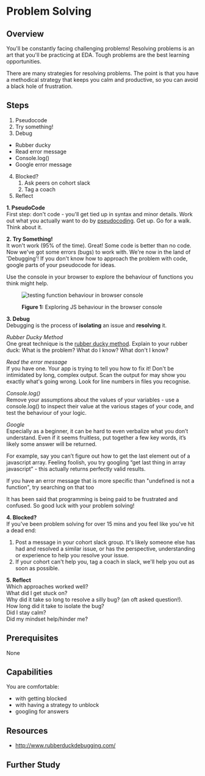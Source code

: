 # Problem Solving

## Overview
You'll be constantly facing challenging problems! Resolving problems is an art that you'll be practicing at EDA. Tough problems are the best learning opportunities. 

There are many strategies for resolving problems. The point is that you have a methodical strategy that keeps you calm and productive, so you can avoid a black hole of frustration.

## Steps
1. Pseudocode
2. Try something!
3. Debug
  - Rubber ducky
  - Read error message
  - Console.log()
  - Google error message
4. Blocked?
    1. Ask peers on cohort slack
    2. Tag a coach
4. Reflect

**1. PseudoCode**    
First step: don't code - you'll get tied up in syntax and minor details. Work out what you actually want to do by [pseudocoding](/concepts/pseudocode). Get up. Go for a walk. Think about it.

**2. Try Something!**  
It won't work (95% of the time). Great! Some code is better than no code. Now we've got some errors (bugs) to work with. We're now in the land of 'Debugging'!
If you don't know how to approach the problem with code, google parts of your pseudocode for ideas.

Use the console in your browser to explore the behaviour of functions you think might help.
<figure>
  <img src="/images/consoletesting.jpg" alt="testing function behaviour in browser console"><br>
  <figcaption>
    <p><strong>Figure 1:</strong> Exploring JS behaviour in the browser console</p>
  </figcaption>
</figure>

**3. Debug**  
Debugging is the process of **isolating** an issue and **resolving** it.

*Rubber Ducky Method*  
One great technique is the [rubber ducky method](http://www.rubberduckdebugging.com/). Explain to your rubber duck: What is the problem? What do I know? What don't I know?

*Read the error message*  
If you have one. Your app is trying to tell you how to fix it! Don't be intimidated by long, complex output. Scan the output for may show you exactly what's going wrong. 
Look for line numbers in files you recognise.


*Console.log()*  
Remove your assumptions about the values of your variables - use a console.log() to inspect their value at the various stages of your code, and test the behaviour of your logic. 

*Google*  
Especially as a beginner, it can be hard to even verbalize what you don’t understand. Even if it seems fruitless, put together a few key words, it’s likely some answer will be returned. 

For example, say you can’t figure out how to get the last element out of a javascript array. Feeling foolish, you try googling “get last thing in array javascript” - this actually returns perfectly valid results.

If you have an error message that is more specific than "undefined is not a function", try searching on that too

It has been said that programming is being paid to be frustrated and confused. So good luck with your problem solving!

**4. Blocked?**  
If you've been problem solving for over 15 mins and you feel like you've hit a dead end:  
1. Post a message in your cohort slack group. It's likely someone else has had and resolved a similar issue, or has the perspective, understanding or experience to help you resolve your issue.  
2. If your cohort can't help you, tag a coach in slack, we'll help you out as soon as possible.  

**5. Reflect**  
Which approaches worked well?    
What did I get stuck on?   
Why did it take so long to resolve a silly bug? (an oft asked question!).   
How long did it take to isolate the bug?  
Did I stay calm?  
Did my mindset help/hinder me?  


## Prerequisites

None

## Capabilities
You are comfortable:

 - with getting blocked
 - with having a strategy to unblock
 - googling for answers

## Resources
- http://www.rubberduckdebugging.com/
 


## Further Study


